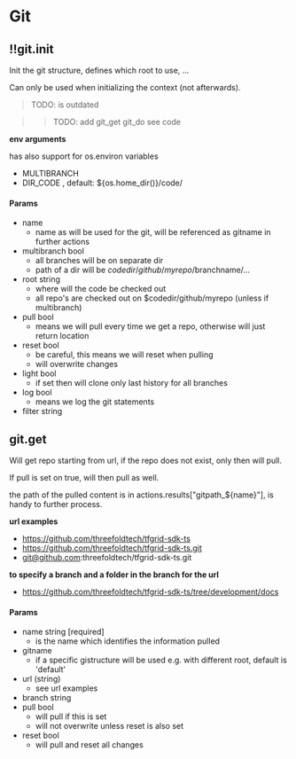 # Git

## !!git.init

Init the git structure, defines which root to use, ...

Can only be used when initializing the context (not afterwards).

> TODO: is outdated

>> TODO: add git_get git_do see code

**env arguments**

has also support for os.environ variables

- MULTIBRANCH
- DIR_CODE , default: ${os.home_dir()}/code/

#### Params

- name
  - name as will be used for the git, will be referenced as gitname in further actions
- multibranch bool
  - all branches will be on separate dir
  - path of a dir will be $codedir/github/myrepo/$branchname/... 
- root        string
  - where will the code be checked out
  - all repo's are checked out on $codedir/github/myrepo (unless if multibranch)
- pull        bool
  - means we will pull every time we get a repo, otherwise will just return location
- reset       bool
  - be careful, this means we will reset when pulling
  - will overwrite changes
- light       bool  
  - if set then will clone only last history for all branches		
- log         bool 
  - means we log the git statements
- filter      string


## git.get

Will get repo starting from url, if the repo does not exist, only then will pull.

If pull is set on true, will then pull as well.

the path of the pulled content is in actions.results["gitpath_${name}"], is handy to further process.

**url examples**

- https://github.com/threefoldtech/tfgrid-sdk-ts
- https://github.com/threefoldtech/tfgrid-sdk-ts.git
- git@github.com:threefoldtech/tfgrid-sdk-ts.git

**to specify a branch and a folder in the branch for the url**

- https://github.com/threefoldtech/tfgrid-sdk-ts/tree/development/docs

#### Params

- name string [required]
  - is the name which identifies the information pulled
- gitname 
  - if a specific gistructure will be used e.g. with different root, default is 'default'
- url (string)
  - see url examples
- branch string
- pull   bool
  - will pull if this is set
  - will not overwrite unless reset is also set
- reset  bool
  - will pull and reset all changes


